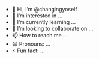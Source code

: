 - 👋 Hi, I’m @changingyoself
- 👀 I’m interested in ...
- 🌱 I’m currently learning ...
- 💞️ I’m looking to collaborate on ...
- 📫 How to reach me ...
- 😄 Pronouns: ...
- ⚡ Fun fact: ...

<!---
changingyoself/changingyoself is a ✨ special ✨ repository because its `README.md` (this file) appears on your GitHub profile.
You can click the Preview link to take a look at your changes.
--->
